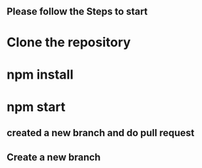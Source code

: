 
## Please follow the Steps to start 

# Clone the repository

# npm install 

# npm start

## created a new branch and do pull request

## Create a new branch

